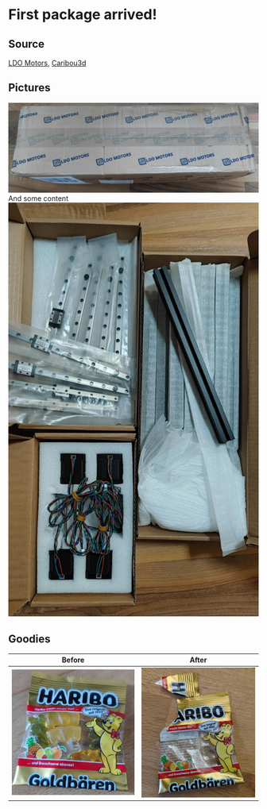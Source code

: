 # First package arrived!

## Source

[LDO Motors](http://ldomotors.com), [Caribou3d](https://caribou3d.com)

## Pictures

![Package arrived!](/pictures/first_package_1.jpeg)
And some  content
![Package contents](/pictures/first_package_contents.jpeg)  



## Goodies

| Before | After |
| ------ | ----- |
| ![Before](/pictures/first_package_extras.jpeg) | ![After](/pictures/first_package_extras_after.jpeg) |